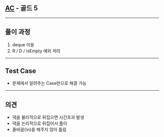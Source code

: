 ## [AC](https://www.acmicpc.net/problem/5430) - 골드 5

---

## 풀이 과정
1. deque 이용
2. R / D / isEmpty 예외 처리

---

## Test Case
- 문제에서 알려주는 Case만으로 해결 가능

---

## 의견
- 덱을 물리적으로 뒤집으면 시간초과 발생
- 덱을 논리적으로 뒤집어서 풀이
- 줄바꿈(\n)을 해주지 않아 틀림